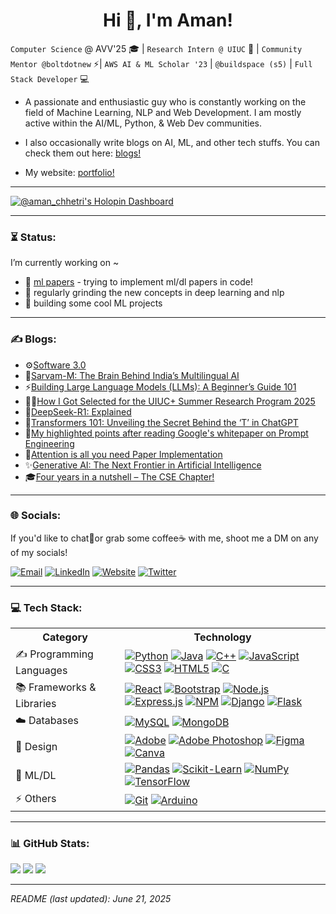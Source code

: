
<h1 align="center">Hi 👋, I'm Aman!</h1>
<!-- <h3 align="center">Computer Science @AVV'25 🎓 | Machine Learning 🤖 | Full Stack Dev 💻 | CTF Player 🎮</h3> -->

<!--`Computer Science` @ AVV'25 🎓 | `Machine Learning` 🤖 | `Full Stack Developer` 💻 | `CTF Player` 🎮 -->

`Computer Science` @ AVV'25 🎓 | `Research Intern @ UIUC` 🤖 | `Community Mentor @boltdotnew` ⚡| `AWS AI & ML Scholar '23` | `@buildspace (s5)` | `Full Stack Developer` 💻 


* A passionate and enthusiastic guy who is constantly working on the field of Machine Learning, NLP and Web Development. I am mostly active within the AI/ML, Python, & Web Dev communities.

* I also occasionally write blogs on AI, ML, and other tech stuffs. You can check them out here: [blogs!](https://amanchhetry.bearblog.dev/)

* My website: [portfolio!](https://amankshetri.com.np/)

<!-- * Former Mentor of Cognizance Amrita (tech club): Guided 100+ students at Cognizance, hosted CTF competitions, and organized numerous events while monitoring the Cyber Security Domain for a year. -->

---
[![@aman_chhetri's Holopin Dashboard](https://holopin.me/aman_chhetri)](https://holopin.io/@aman_chhetri)

<!-- <p align="center"> <img src="https://komarev.com/ghpvc/?username=iamamanchhetri&label=Profile%20views&color=0e75b6&style=flat" alt="iamamanchhetri" /> </p> -->

---
### ⏳ Status:
I’m currently working on ~
* 🌱 [ml papers](https://github.com/aman-chhetri/ml-papers) - trying to implement ml/dl papers in code!
* 🌱 regularly grinding the new concepts in deep learning and nlp<br>
* 🌱 building some cool ML projects<br>


---
### ✍️ Blogs:
* ⚙️[Software 3.0](https://amanchhetry.bearblog.dev/software3dot0/)
* 🧠[Sarvam-M: The Brain Behind India’s Multilingual AI](https://amanchhetry.bearblog.dev/sarvam-ai/)
* ⚡[Building Large Language Models (LLMs): A Beginner’s Guide 101](https://amanchhetry.bearblog.dev/llms-101/)
* 🧑‍💻[How I Got Selected for the UIUC+ Summer Research Program 2025](https://amanchhetry.bearblog.dev/uiuc-internship/)
* 🐋[DeepSeek-R1: Explained](https://amanchhetry.bearblog.dev/deepseek/)
* 🤖[Transformers 101: Unveiling the Secret Behind the ‘T’ in ChatGPT](https://amanchhetry.bearblog.dev/ai_transformers/)
* 📌[My highlighted points after reading Google's whitepaper on Prompt Engineering](https://x.com/iamamanchhetri/status/1920718929338466305)
* 📝[Attention is all you need Paper Implementation](https://amanchhetry.bearblog.dev/attentionpaper/)
* ✨[Generative AI: The Next Frontier in Artificial Intelligence](https://amanchhetry.bearblog.dev/generative-ai/)
* 🎓[Four years in a nutshell – The CSE Chapter!](https://amanchhetry.bearblog.dev/btech4years/)


---
### 🌐 Socials:
If you'd like to chat💬or grab some coffee☕ with me, shoot me a DM on any of my socials!


[![Email](https://img.shields.io/badge/Gmail-D14836?style=for-the-badge&logo=gmail&logoColor=white)](mailto:chhetryaman3@gmail.com)
[![LinkedIn](https://img.shields.io/badge/linkedin-%230077B5.svg?style=for-the-badge&logo=linkedin&logoColor=white)](https://www.linkedin.com/in/amankshetri/) 
[![Website](https://img.shields.io/badge/Website-000000?style=for-the-badge&logo=About.me&logoColor=white)](https://amankshetri.com.np/)
[![Twitter](https://img.shields.io/badge/Twitter-%231DA1F2.svg?style=for-the-badge&logo=Twitter&logoColor=white)](https://x.com/iamamanchhetri) 

---
### 💻 Tech Stack:

<table>
    <tr>
        <th>Category</th>
        <th>Technology</th>
    </tr>
    <tr>
        <td>✍ Programming Languages</td>
        <td>
          <a href="https://www.python.org"><img
                    src="https://img.shields.io/badge/python-3670A0?style=for-the-badge&amp;logo=python&amp;logoColor=ffdd54"
                    alt="Python" /></a>
           <a href="https://www.java.com/en/"><img
                    src="https://img.shields.io/badge/java-%23ED8B00.svg?style=for-the-badge&logo=openjdk&logoColor=white"
                    alt="Java" /></a>
          <a href="https://www.w3schools.com/cpp/"><img
                    src="https://img.shields.io/badge/c++-%2300599C.svg?style=for-the-badge&amp;logo=c%2B%2B&amp;logoColor=white"
                    alt="C++" /></a>
          <a href="https://www.javascript.com/"><img
                    src="https://img.shields.io/badge/javascript-%23323330.svg?style=for-the-badge&amp;logo=javascript&amp;logoColor=%23F7DF1E"
                    alt="JavaScript" /></a>
          <a href="https://www.css3.com/"><img
                    src="https://img.shields.io/badge/css3-%231572B6.svg?style=for-the-badge&amp;logo=css3&amp;logoColor=white"
                    alt="CSS3" /></a>
           <a href="https://html5.org/"><img
                    src="https://img.shields.io/badge/html5-%23E34F26.svg?style=for-the-badge&amp;logo=html5&amp;logoColor=white"
                    alt="HTML5" /></a>
            <a href="https://www.cprogramming.com/"><img
                    src="https://img.shields.io/badge/c-%2300599C.svg?style=for-the-badge&amp;logo=c&amp;logoColor=white"
                    alt="C" /></a>
        </td>
    </tr>
    <tr>
        <td>📚 Frameworks & Libraries</td>
        <td>
          <a href="https://react.dev/"><img
                    src="https://img.shields.io/badge/react-%2320232a.svg?style=for-the-badge&logo=react&logoColor=%2361DAFB"
                    alt="React" /></a>
          <a href="https://getbootstrap.com/"><img
                    src="https://img.shields.io/badge/bootstrap-%238511FA.svg?style=for-the-badge&logo=bootstrap&logoColor=white"
                    alt="Bootstrap" /></a>
           <a href="https://nodejs.org/en"><img
                    src="https://img.shields.io/badge/Node.js-43853D?style=for-the-badge&logo=node.js&logoColor=white"
                    alt="Node.js" /></a>
          <a href="https://expressjs.com/"><img
                    src="https://img.shields.io/badge/express.js-%23404d59.svg?style=for-the-badge&logo=express&logoColor=%2361DAFB"
                    alt="Express.js" /></a>
          <a href="https://www.npmjs.com/"><img
                    src="https://img.shields.io/badge/NPM-%23CB3837.svg?style=for-the-badge&logo=npm&logoColor=white"
                    alt="NPM" /></a>
            <a href="https://www.djangoproject.com/"><img
                    src="https://img.shields.io/badge/django-%23092E20.svg?style=for-the-badge&amp;logo=django&amp;logoColor=white"
                    alt="Django" /></a>
            <a href="https://flask.palletsprojects.com/en/2.2.x/"><img
                    src="https://img.shields.io/badge/flask-%23000.svg?style=for-the-badge&amp;logo=flask&amp;logoColor=white"
                    alt="Flask" /></a>
        </td>
    </tr>
    <tr>
        <td>☁️ Databases</td>
        <td>
            <a href="https://www.mysql.com/"><img
                    src="https://img.shields.io/badge/mysql-%2300f.svg?style=for-the-badge&amp;logo=mysql&amp;logoColor=white"
                    alt="MySQL" /></a>
          <a href="https://www.mongodb.com/"><img
                    src="https://img.shields.io/badge/MongoDB-%234ea94b.svg?style=for-the-badge&logo=mongodb&logoColor=white"
                    alt="MongoDB" /></a>
        </td>
    </tr>
    <tr>
        <td>🎨 Design</td>
        <td>
          <a href="https://www.adobe.com/"><img
                    src="https://img.shields.io/badge/adobe-%23FF0000.svg?style=for-the-badge&logo=adobe&logoColor=white"
                    alt="Adobe" /></a>
            <a href="https://www.adobe.com/products/photoshop.html"><img
                    src="https://img.shields.io/badge/adobephotoshop-%2331A8FF.svg?style=for-the-badge&amp;logo=adobephotoshop&amp;logoColor=white"
                    alt="Adobe Photoshop" /></a>
            <a href="https://www.figma.com/"><img
                    src="https://img.shields.io/badge/figma-%23F24E1E.svg?style=for-the-badge&amp;logo=figma&amp;logoColor=white"
                    alt="Figma" /></a>
            <a href="https://www.canva.com/"><img
                    src="https://img.shields.io/badge/Canva-%2300C4CC.svg?style=for-the-badge&amp;logo=Canva&amp;logoColor=white"
                    alt="Canva" /></a>
        </td>
    </tr>
    <tr>
        <td>🤖 ML/DL</td>
        <td>
            <a href="https://pandas.pydata.org/"><img
                    src="https://img.shields.io/badge/pandas-%23150458.svg?style=for-the-badge&amp;logo=pandas&amp;logoColor=white"
                    alt="Pandas" /></a>
           <a href="https://scikit-learn.org/stable/"><img
                    src="https://img.shields.io/badge/scikit--learn-%23F7931E.svg?style=for-the-badge&logo=scikit-learn&logoColor=white"
                    alt="Scikit-Learn" /></a>
            <a href="https://numpy.org/"><img
                    src="https://img.shields.io/badge/numpy-%23013243.svg?style=for-the-badge&amp;logo=numpy&amp;logoColor=white"
                    alt="NumPy" /></a>         
          <a href="https://www.tensorflow.org/"><img
                    src="https://img.shields.io/badge/TensorFlow-%23FF6F00.svg?style=for-the-badge&logo=TensorFlow&logoColor=white"
                    alt="TensorFlow" /></a>
        </td>
    </tr>
  <!-- <tr>
        <td>☁️ Hosting Platform</td>
        <td>
            <a href="https://pages.github.com/"><img
                    src="https://img.shields.io/badge/github%20pages-121013?style=for-the-badge&logo=github&logoColor=white"
                    alt="Github Pages" /></a>
            <a href="https://vercel.com/"><img
                    src="https://img.shields.io/badge/vercel-%23000000.svg?style=for-the-badge&logo=vercel&logoColor=white"
                    alt="Vercel" /></a>
          <a href="https://www.cloudflare.com/"><img
                    src="https://img.shields.io/badge/Cloudflare-F38020?style=for-the-badge&logo=Cloudflare&logoColor=white"
                    alt="Cloud Flare" /></a>
          <a href="https://www.netlify.com/"><img
                    src="https://img.shields.io/badge/netlify-%23000000.svg?style=for-the-badge&logo=netlify&logoColor=#00C7B7"
                    alt="Netlify" /></a>
        </td>
    </tr> -->
  <!-- <tr>
        <td>💻 IDEs/Editors</td>
        <td>
            <a href="https://code.visualstudio.com/"><img
                    src="https://img.shields.io/badge/Visual%20Studio%20Code-0078d7.svg?style=for-the-badge&logo=visual-studio-code&logoColor=white"
                    alt="Visual Studio Code" /></a>
            <a href="https://replit.com/"><img
                    src="https://img.shields.io/badge/Replit-DD1200?style=for-the-badge&logo=Replit&logoColor=white"
                    alt="Replit" /></a>
           <a href="https://codepen.io/"><img
                    src="https://img.shields.io/badge/CodePen-white?style=for-the-badge&logo=codepen&logoColor=black"
                    alt="CodePen" /></a>
          <a href="https://jupyter.org/"><img
                    src="https://img.shields.io/badge/jupyter-%23FA0F00.svg?style=for-the-badge&logo=jupyter&logoColor=white"
                    alt="Jupyter Notebook" /></a>
        </td>
    </tr> -->
  <!-- <tr>
        <td>🎛️ Operating System</td>
        <td>
            <a href="https://www.microsoft.com/en-us/windows?r=1"><img
                    src="https://img.shields.io/badge/Windows-0078D6?style=for-the-badge&logo=windows&logoColor=white"
                    alt="Windows" /></a>
          <a href="https://ubuntu.com/"><img
                    src="https://img.shields.io/badge/Ubuntu-E95420?style=for-the-badge&logo=ubuntu&logoColor=white"
                    alt="Ubuntu" /></a>
            <a href="https://www.kali.org/"><img
                    src="https://img.shields.io/badge/Kali-268BEE?style=for-the-badge&logo=kalilinux&logoColor=white"
                    alt="Kali" /></a>
        </td>
    </tr> -->
  <tr>
        <td>⚡ Others</td>
        <td>
          <a href="https://git-scm.com/"><img
                    src="https://img.shields.io/badge/git-%23F05033.svg?style=for-the-badge&logo=git&logoColor=white"
                    alt="Git" /></a>
            <a href="https://www.arduino.cc/"><img
                    src="https://img.shields.io/badge/-Arduino-00979D?style=for-the-badge&logo=Arduino&logoColor=white"
                    alt="Arduino" /></a>
    </tr>
</table>

---
### 📊 GitHub Stats:
![](https://github-readme-stats.vercel.app/api?username=aman-chhetri&theme=dark&hide_border=false&include_all_commits=false&count_private=false) 
![](https://github-readme-streak-stats.herokuapp.com/?user=aman-chhetri&theme=dark&hide_border=false)
![](https://github-readme-stats.vercel.app/api/top-langs/?username=aman-chhetri&theme=dark&hide_border=false&include_all_commits=false&count_private=false&layout=compact)

<!-- ### ✍️ Random Dev Quotes
![](https://quotes-github-readme.vercel.app/api?type=horizontal&theme=radical)

---
[![](https://visitcount.itsvg.in/api?id=aman-chhetri&icon=0&color=0)](https://visitcount.itsvg.in) -->

---
_README (last updated): June 21, 2025_
